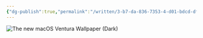 ```yaml
---
{"dg-publish":true,"permalink":"/written/3-b7-da-836-7353-4-d01-bdcd-df-498-bf-293-e0/","dgHomeLink":true,"dgPassFrontmatter":false}
---
```


![The new macOS Ventura Wallpaper (Dark)](https://i.snap.as/CU23BAyn.png)